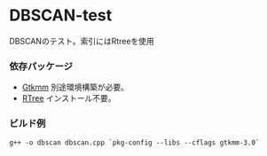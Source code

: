 # DBSCAN-test
DBSCANのテスト。索引にはRtreeを使用

### 依存パッケージ

 - [Gtkmm](https://github.com/GNOME/gtkmm) 別途環境構築が必要。
 - [RTree](https://github.com/nushoin/RTree) インストール不要。

### ビルド例

```
g++ -o dbscan dbscan.cpp `pkg-config --libs --cflags gtkmm-3.0`
```

